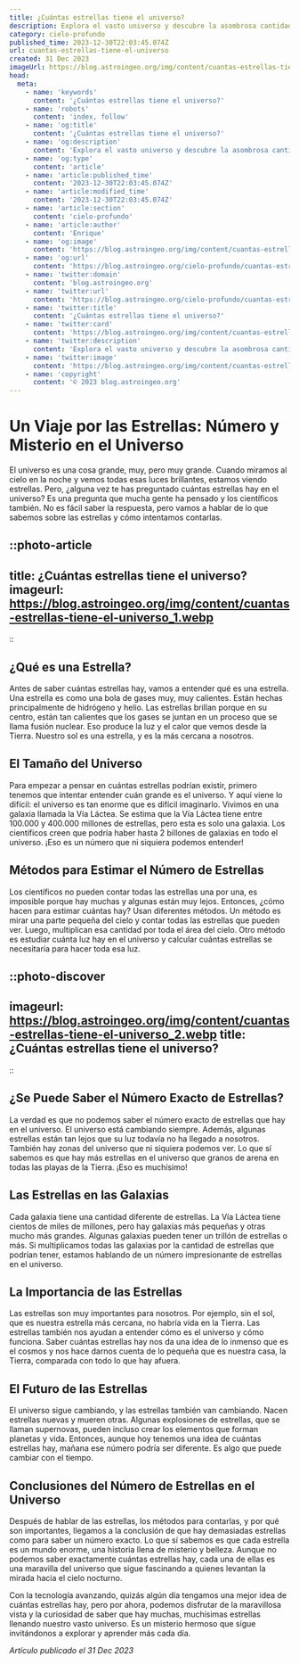 ```yaml
---
title: ¿Cuántas estrellas tiene el universo?
description: Explora el vasto universo y descubre la asombrosa cantidad de estrellas que existen, una cifra que te dejará maravillado. ¡Lee más ahora!
category: cielo-profundo
published_time: 2023-12-30T22:03:45.074Z
url: cuantas-estrellas-tiene-el-universo
created: 31 Dec 2023
imageUrl: https://blog.astroingeo.org/img/content/cuantas-estrellas-tiene-el-universo_1.webp
head:
  meta:
    - name: 'keywords'
      content: '¿Cuántas estrellas tiene el universo?'
    - name: 'robots'
      content: 'index, follow'
    - name: 'og:title'
      content: '¿Cuántas estrellas tiene el universo?'
    - name: 'og:description'
      content: 'Explora el vasto universo y descubre la asombrosa cantidad de estrellas que existen, una cifra que te dejará maravillado. ¡Lee más ahora!'
    - name: 'og:type'
      content: 'article'
    - name: 'article:published_time'
      content: '2023-12-30T22:03:45.074Z'
    - name: 'article:modified_time'
      content: '2023-12-30T22:03:45.074Z'
    - name: 'article:section'
      content: 'cielo-profundo'
    - name: 'article:author'
      content: 'Enrique'
    - name: 'og:image'
      content: 'https://blog.astroingeo.org/img/content/cuantas-estrellas-tiene-el-universo_1.webp'
    - name: 'og:url'
      content: 'https://blog.astroingeo.org/cielo-profundo/cuantas-estrellas-tiene-el-universo'
    - name: 'twitter:domain'
      content: 'blog.astroingeo.org'
    - name: 'twitter:url'
      content: 'https://blog.astroingeo.org/cielo-profundo/cuantas-estrellas-tiene-el-universo'
    - name: 'twitter:title'
      content: '¿Cuántas estrellas tiene el universo?'
    - name: 'twitter:card'
      content: 'https://blog.astroingeo.org/img/content/cuantas-estrellas-tiene-el-universo_1.webp'
    - name: 'twitter:description'
      content: 'Explora el vasto universo y descubre la asombrosa cantidad de estrellas que existen, una cifra que te dejará maravillado. ¡Lee más ahora!'
    - name: 'twitter:image'
      content: 'https://blog.astroingeo.org/img/content/cuantas-estrellas-tiene-el-universo_1.webp'
    - name: 'copyright'
      content: '© 2023 blog.astroingeo.org'
---
```

# Un Viaje por las Estrellas: Número y Misterio en el Universo

El universo es una cosa grande, muy, pero muy grande. Cuando miramos al cielo en la noche y vemos todas esas luces brillantes, estamos viendo estrellas. Pero, ¿alguna vez te has preguntado cuántas estrellas hay en el universo? Es una pregunta que mucha gente ha pensado y los científicos también. No es fácil saber la respuesta, pero vamos a hablar de lo que sabemos sobre las estrellas y cómo intentamos contarlas.

::photo-article
---
title: ¿Cuántas estrellas tiene el universo?
imageurl: https://blog.astroingeo.org/img/content/cuantas-estrellas-tiene-el-universo_1.webp
---
::

## ¿Qué es una Estrella?

Antes de saber cuántas estrellas hay, vamos a entender qué es una estrella. Una estrella es como una bola de gases muy, muy calientes. Están hechas principalmente de hidrógeno y helio. Las estrellas brillan porque en su centro, están tan calientes que los gases se juntan en un proceso que se llama fusión nuclear. Eso produce la luz y el calor que vemos desde la Tierra. Nuestro sol es una estrella, y es la más cercana a nosotros.

## El Tamaño del Universo

Para empezar a pensar en cuántas estrellas podrían existir, primero tenemos que intentar entender cuán grande es el universo. Y aquí viene lo difícil: el universo es tan enorme que es difícil imaginarlo. Vivimos en una galaxia llamada la Vía Láctea. Se estima que la Vía Láctea tiene entre 100.000 y 400.000 millones de estrellas, pero esta es solo una galaxia. Los científicos creen que podría haber hasta 2 billones de galaxias en todo el universo. ¡Eso es un número que ni siquiera podemos entender!

## Métodos para Estimar el Número de Estrellas

Los científicos no pueden contar todas las estrellas una por una, es imposible porque hay muchas y algunas están muy lejos. Entonces, ¿cómo hacen para estimar cuántas hay? Usan diferentes métodos. Un método es mirar una parte pequeña del cielo y contar todas las estrellas que pueden ver. Luego, multiplican esa cantidad por toda el área del cielo. Otro método es estudiar cuánta luz hay en el universo y calcular cuántas estrellas se necesitaría para hacer toda esa luz.


::photo-discover
---
imageurl: https://blog.astroingeo.org/img/content/cuantas-estrellas-tiene-el-universo_2.webp
title: ¿Cuántas estrellas tiene el universo?
---
::

## ¿Se Puede Saber el Número Exacto de Estrellas?

La verdad es que no podemos saber el número exacto de estrellas que hay en el universo. El universo está cambiando siempre. Además, algunas estrellas están tan lejos que su luz todavía no ha llegado a nosotros. También hay zonas del universo que ni siquiera podemos ver. Lo que sí sabemos es que hay más estrellas en el universo que granos de arena en todas las playas de la Tierra. ¡Eso es muchísimo!

## Las Estrellas en las Galaxias

Cada galaxia tiene una cantidad diferente de estrellas. La Vía Láctea tiene cientos de miles de millones, pero hay galaxias más pequeñas y otras mucho más grandes. Algunas galaxias pueden tener un trillón de estrellas o más. Si multiplicamos todas las galaxias por la cantidad de estrellas que podrían tener, estamos hablando de un número impresionante de estrellas en el universo.

## La Importancia de las Estrellas

Las estrellas son muy importantes para nosotros. Por ejemplo, sin el sol, que es nuestra estrella más cercana, no habría vida en la Tierra. Las estrellas también nos ayudan a entender cómo es el universo y cómo funciona. Saber cuántas estrellas hay nos da una idea de lo inmenso que es el cosmos y nos hace darnos cuenta de lo pequeña que es nuestra casa, la Tierra, comparada con todo lo que hay afuera.

## El Futuro de las Estrellas

El universo sigue cambiando, y las estrellas también van cambiando. Nacen estrellas nuevas y mueren otras. Algunas explosiones de estrellas, que se llaman supernovas, pueden incluso crear los elementos que forman planetas y vida. Entonces, aunque hoy tenemos una idea de cuántas estrellas hay, mañana ese número podría ser diferente. Es algo que puede cambiar con el tiempo.

## Conclusiones del Número de Estrellas en el Universo

Después de hablar de las estrellas, los métodos para contarlas, y por qué son importantes, llegamos a la conclusión de que hay demasiadas estrellas como para saber un número exacto. Lo que sí sabemos es que cada estrella es un mundo enorme, una historia llena de misterio y belleza. Aunque no podemos saber exactamente cuántas estrellas hay, cada una de ellas es una maravilla del universo que sigue fascinando a quienes levantan la mirada hacia el cielo nocturno.

Con la tecnología avanzando, quizás algún día tengamos una mejor idea de cuántas estrellas hay, pero por ahora, podemos disfrutar de la maravillosa vista y la curiosidad de saber que hay muchas, muchísimas estrellas llenando nuestro vasto universo. Es un misterio hermoso que sigue invitándonos a explorar y aprender más cada día.

_Artículo publicado el 31 Dec 2023_